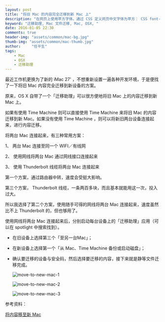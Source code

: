 ```yaml
---
layout: post
title: "将旧 Mac 的内容完全迁移到新 Mac 上"
description: "在网页上使用苹方字体。通过 CSS 定义网页中文字体为苹方： CSS font-family: PingFangSC-Regular。苹方提供了六个字种，简、繁、繁（港）三类，使用方法如文"
keyword: "迁移助理, Mac 文件迁移, Mac, OSX, "
date: 2016-01-05 22:30
comments: true
header-img: "assets/common/mac-bg.jpg"
thumb-img: "assets/common/mac-thumb.jpg"
author:     "任平生"
tags:
    - Mac
    - OSX
    - 迁移助理
---
```


最近工作机更换为了新的 iMac 27' ，不想重新设置一遍各种开发环境，于是便找了一下将旧 Mac 内容完全迁移到新设备的方案。

原来，OS X  自带了一个「迁移助理」可以很方便地将旧 Mac 上的内容迁移到新 Mac 上。

如果有使用 Time Machine 则可以直接使用 Time Machine 来将旧 Mac 的内容迁移到新 Mac。如果没有使用 Time Machine ，则可以将新旧两台设备连接起来，进行内容迁移。

将两台 Mac 连接起来，有三种常用方案：

1、 两台 Mac 连接至同一个 WIFI／有线网

2、 使用网线将两台 Mac 通过网线接口连接起来

3、 使用 Thunderbolt 线缆将两台 Mac 连接起来



第一个方案，通过路由器中转，速度会受挺大影响。

第三个方案， Thunderbolt 线缆，一条两百多块，而且基本就能用这一次，投入过大。

所以我选择了第二个方案，使用随手可得的网线将两台 Mac 连接起来，速度虽然比不上 Thunderbolt 的，但也够用了。



使用网线将两台 Mac 连接起来后，分别启动每台设备上的「迁移助理」应用（可以在 spotlight 中搜索找到）。

- 在旧设备上选择第三个「至另一台Mac」；


- 在新设备上选择第一个「从 Mac、Time Machine 备份或启动磁盘」；


- 确认要迁移的设备与安全码，然后选择要迁移的内容，接下来就是静等文件迁移完成。
  
  ![move-to-new-mac-1](http://note.rpsh.net/assets/2016/01/move-to-new-mac-1.jpg)
  
  ![move-to-new-mac-2](http://note.rpsh.net/assets/2016/01/move-to-new-mac-2.jpg)
  
  ![move-to-new-mac-3](http://note.rpsh.net/assets/2016/01/move-to-new-mac-3.jpg)



参考资料：

[将内容移至新 Mac](https://support.apple.com/zh-cn/HT204350)